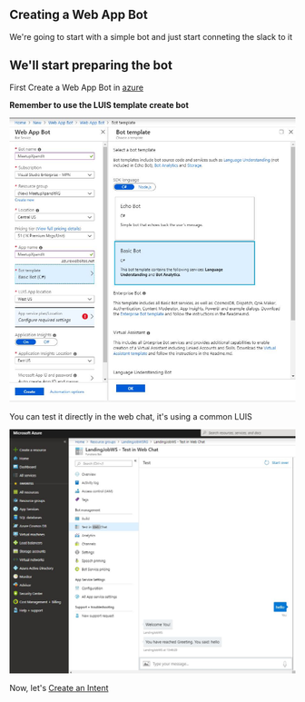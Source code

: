 ## Creating a Web App Bot

We're going to start with a simple bot and just start conneting the slack to it

## We'll start preparing the bot

First Create a Web App Bot in [azure](https://portal.azure.com/)

**Remember to use the LUIS template create bot**

![create bot](screens/WebAppBot/1.JPG)

You can test it directly in the web chat, it's using a common LUIS

![web chat](screens/1_1_2-CreateFunctionBot_chat.jpg)

Now, let's [Create an Intent](https://github.com/xpandit/landingjobs_cognitiveservices/blob/master/CreateIntent.md)